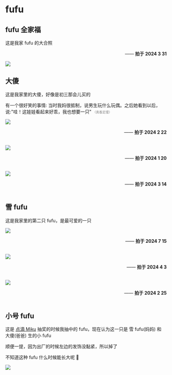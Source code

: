 # fufu

## fufu 全家福

<style>
    .time{
        text-align: right;
    }
</style>

这是我家 fufu 的大合照 <div class="time">—— **拍于 2024 3 31**</div>

![](public/images/fufufamily.jpg)

## 大傻

这是我家里的大傻，好像是初三那会儿买的

有一个很好笑的事情: 当时我妈很抵制，说男生玩什么玩偶。之后她看到以后，说:"哇！这娃娃看起来好乖，我也想要一只" <font color="gray" size="1">（真香定理）</font>

![](public/images/bigfool_1.jpg)

<div class="time">—— <strong>拍于 2024 2 22</strong></div>
<br>

![](public/images/bigfool_2.jpg)

<div class="time">—— <strong>拍于 2024 1 20</strong></div>
<br>

![](public/images/bigfool_3.jpg)

<div class="time">—— <strong>拍于 2024 3 14</strong></div>
<br>

## 雪 fufu

这是我家里的第二只 fufu，是最可爱的一只

![](public/images/xue_1.jpg)

<div class="time">—— <strong>拍于 2024 7 15</strong></div>
<br>

![](public/images/xue_2.jpg)

<div class="time">—— <strong>拍于 2024 4 3</strong></div>
<br>

![](public/images/xue_3.jpg)

<div class="time">—— <strong>拍于 2024 2 25</strong></div>
<br>

## 小号 fufu

这是 [点滴 Miku](https://space.bilibili.com/16018969) 抽奖的时候我抽中的 fufu，现在认为这一只是 雪 fufu(妈妈) 和 大傻(爸爸) 生的小 fufu

顺便一提，因为出厂的时候左边的发饰没黏紧，所以掉了

不知道这种 fufu 什么时候能长大呢 🤔

![](public/images/small.jpg)

